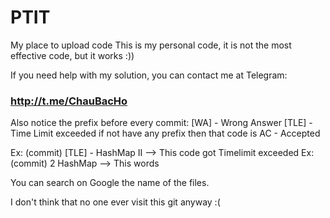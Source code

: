 # PTIT
My place to upload code
This is my personal code, it is not the most effective code, but it works :))

If you need help with my solution, you can contact me at Telegram:
###    http://t.me/ChauBacHo    ####

Also notice the prefix before every commit:
[WA] - Wrong Answer
[TLE] - Time Limit exceeded
if not have any prefix then that code is AC - Accepted

Ex: (commit) [TLE] - HashMap II --> This code got Timelimit exceeded
Ex: (commit) 2 HashMap --> This words

You can search on Google the name of the files.

I don't think that no one ever visit this git anyway :(
